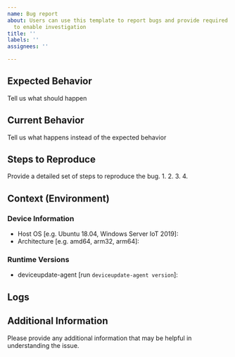 ```yaml
---
name: Bug report
about: Users can use this template to report bugs and provide required information
  to enable investigation
title: ''
labels: ''
assignees: ''

---
```


<!--
Hi there! Thank you for discovering and submitting an issue!

A potentially helpful troubleshooting guide may be found at our [Common issues and resolutions](https://learn.microsoft.com/en-us/azure/iot-hub-device-update/troubleshoot-device-update) page.
Note: please use your Azure subscription if you need to share any information from your Azure subscription such as connection strings, service names (IoTHub, Provisioning), etc.

Need Support?
* Have a feature request? Please post it on [Ideas](https://github.com/Azure/iot-hub-device-update/discussions/categories/ideas) to help us prioritize.
* Have a technical question? Ask on [Q & A](https://github.com/Azure/iot-hub-device-update/discussions/categories/q-a) 
* Need support? Azure customers with support plans have access to priority technical support directly from the Azure Portal. Support plan details are at: https://azure.microsoft.com/en-us/support/plans/

Provide a general summary of the issue in the Title above
-->
## Expected Behavior
Tell us what should happen

## Current Behavior
Tell us what happens instead of the expected behavior

## Steps to Reproduce
Provide a detailed set of steps to reproduce the bug.
1.
2.
3.
4.

## Context (Environment)


### Device Information
* Host OS [e.g. Ubuntu 18.04, Windows Server IoT 2019]: 
* Architecture [e.g. amd64, arm32, arm64]: 

### Runtime Versions
* deviceupdate-agent [run `deviceupdate-agent version`]: 

## Logs
<!--
Please share as many logs as possible. This will help debugging
Follow [Create a log collection operation](https://learn.microsoft.com/en-us/azure/iot-hub-device-update/device-update-log-collection?tabs=portal) to help extract useful information.
Don't forget to remove any connection string information!
-->


## Additional Information
Please provide any additional information that may be helpful in understanding the issue.
